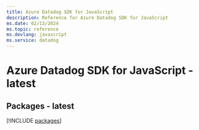 ```yaml
---
title: Azure Datadog SDK for JavaScript
description: Reference for Azure Datadog SDK for JavaScript
ms.date: 02/13/2024
ms.topic: reference
ms.devlang: javascript
ms.service: datadog
---
```

# Azure Datadog SDK for JavaScript - latest
## Packages - latest
[!INCLUDE [packages](datadog-index.md)]